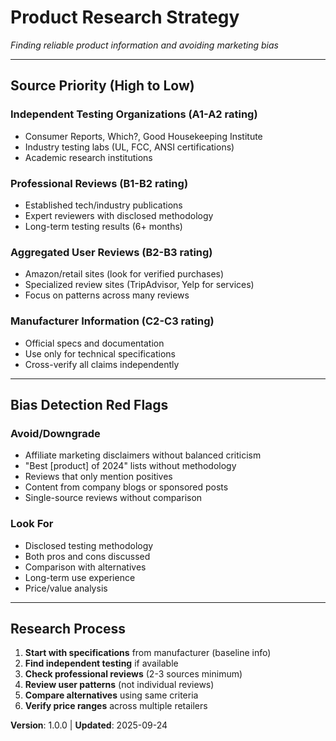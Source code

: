 # Product Research Strategy
*Finding reliable product information and avoiding marketing bias*

---

## Source Priority (High to Low)

### **Independent Testing Organizations** (A1-A2 rating)
- Consumer Reports, Which?, Good Housekeeping Institute
- Industry testing labs (UL, FCC, ANSI certifications)
- Academic research institutions

### **Professional Reviews** (B1-B2 rating)
- Established tech/industry publications
- Expert reviewers with disclosed methodology
- Long-term testing results (6+ months)

### **Aggregated User Reviews** (B2-B3 rating)
- Amazon/retail sites (look for verified purchases)
- Specialized review sites (TripAdvisor, Yelp for services)
- Focus on patterns across many reviews

### **Manufacturer Information** (C2-C3 rating)
- Official specs and documentation
- Use only for technical specifications
- Cross-verify all claims independently

---

## Bias Detection Red Flags

### **Avoid/Downgrade**
- Affiliate marketing disclaimers without balanced criticism
- "Best [product] of 2024" lists without methodology
- Reviews that only mention positives
- Content from company blogs or sponsored posts
- Single-source reviews without comparison

### **Look For**
- Disclosed testing methodology
- Both pros and cons discussed
- Comparison with alternatives
- Long-term use experience
- Price/value analysis

---

## Research Process

1. **Start with specifications** from manufacturer (baseline info)
2. **Find independent testing** if available
3. **Check professional reviews** (2-3 sources minimum)
4. **Review user patterns** (not individual reviews)
5. **Compare alternatives** using same criteria
6. **Verify price ranges** across multiple retailers

**Version**: 1.0.0 | **Updated**: 2025-09-24